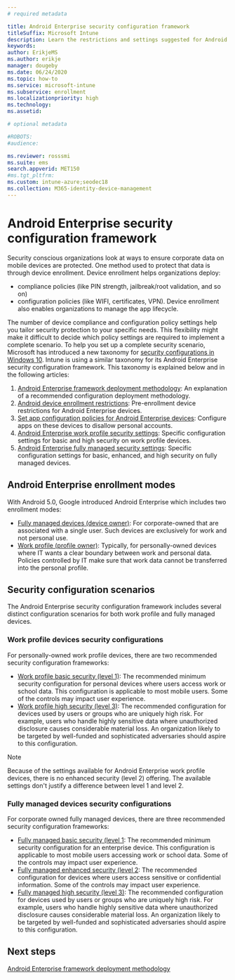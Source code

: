 ```yaml
---
# required metadata

title: Android Enterprise security configuration framework
titleSuffix: Microsoft Intune
description: Learn the restrictions and settings suggested for Android Enterprise device basic and high security.
keywords:
author: ErikjeMS
ms.author: erikje
manager: dougeby
ms.date: 06/24/2020
ms.topic: how-to
ms.service: microsoft-intune
ms.subservice: enrollment
ms.localizationpriority: high
ms.technology:
ms.assetid: 

# optional metadata

#ROBOTS:
#audience:

ms.reviewer: rosssmi
ms.suite: ems
search.appverid: MET150
#ms.tgt_pltfrm:
ms.custom: intune-azure;seodec18
ms.collection: M365-identity-device-management
---
```


# Android Enterprise security configuration framework

Security conscious organizations look at ways to ensure corporate data on mobile devices are protected. One method used to protect that data is through device enrollment. Device enrollment helps organizations deploy:
- compliance policies (like PIN strength, jailbreak/root validation, and so on)
- configuration policies (like WIFI, certificates, VPN).
Device enrollment also enables organizations to manage the app lifecycle.

The number of device compliance and configuration policy settings help you tailor security protection to your specific needs. This flexibility might make it difficult to decide which policy settings are required to implement a complete scenario. To help you set up a complete security scenario, Microsoft has introduced a new taxonomy for [security configurations in Windows 10](https://aka.ms/secconframework). Intune is using a similar taxonomy for its Android Enterprise security configuration framework. This taxonomy is explained below and in the following articles:

1. [Android Enterprise framework deployment methodology](framework-deployment-methodology.md): An explanation of a recommended configuration deployment methodology.
2. [Android device enrollment restrictions](device-enrollment-restrictions.md): Pre-enrollment device restrictions for Android Enterprise devices.
3. [Set app configuration policies for Android Enterprise devices](android-app-configuration-policies.md): Configure apps on these devices to disallow personal accounts.
4. [Android Enterprise work profile security settings](android-work-profile-security-settings.md): Specific configuration settings for basic and high security on work profile devices.
5. [Android Enterprise fully managed security settings](android-fully-managed-security-settings.md): Specific configuration settings for basic, enhanced, and high security on fully managed devices.



## Android Enterprise enrollment modes

With Android 5.0, Google introduced Android Enterprise which includes two  enrollment modes:
- [Fully managed devices (device owner)](android-fully-managed-enroll.md): For corporate-owned that are associated with a single user. Such devices are  exclusively for work and not personal use.
- [Work profile (profile owner)](android-work-profile-enroll.md): Typically, for personally-owned devices where IT wants a clear boundary between work and personal data. Policies controlled by IT make sure that work data cannot be transferred into the personal profile.

## Security configuration scenarios

The Android Enterprise security configuration framework includes several distinct configuration scenarios for both work profile and fully managed  devices.

### Work profile devices security configurations

For personally-owned work profile devices, there are two recommended security configuration frameworks:

- [Work profile basic security (level 1)](): The recommended minimum security configuration for personal devices where users access work or school data. This configuration is applicable to most mobile users. Some of the controls may impact user experience.
- [Work profile high security (level 3)](): The recommended configuration for devices used by users or groups who are uniquely high risk. For example, users who handle highly sensitive data where unauthorized disclosure causes considerable material loss. An organization likely to be targeted by well-funded and sophisticated adversaries should aspire to this configuration.


> [!Note]
> Because of the settings available for Android Enterprise work profile devices, there is no enhanced security (level 2) offering. The available settings don't justify a difference between level 1 and level 2.


### Fully managed devices security configurations

For corporate owned fully managed devices, there are three recommended security configuration frameworks:

- [Fully managed basic security (level 1](): The recommended minimum security configuration for an enterprise device. This configuration is applicable to most mobile users accessing work or school data. Some of the controls may impact user experience.
- [Fully managed enhanced security (level 2](): The recommended configuration for devices where users access sensitive or confidential information. Some of the controls may impact user experience.
- [Fully managed high security (level 3)](): The recommended configuration for devices used by users or groups who are uniquely high risk. For example, users who handle highly sensitive data where unauthorized disclosure causes considerable material loss. An organization likely to be targeted by well-funded and sophisticated adversaries should aspire to this configuration.

## Next steps

[Android Enterprise framework deployment methodology](framework-deployment-methodology.md)